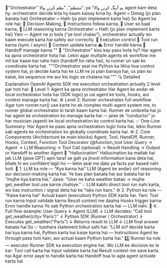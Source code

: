 🔹"Orchestrator" منتظم", "نظم کرنے والا", ya "ہم آہنگ کرنے والا
agent kam deta hy. orchestrator decide krta hy kaam kaisay krna hy.
Agent = Dimag (jo plan banata hai)
Orchestrator = Hath (jo plan implement karta hai)
So Agent ka role hai:
🧩 Decision Making, 📖 Instructions follow karna, 💬 User se baat karna, 🧠 LLM reasoning karna
Orchestrator = Hath (jo plan implement karta hai)
Yani — Agent ne jo bola (“ye tool chalao”), orchestrator actually wo kaam execute karta hai safely aur correctly.
🔄 Execution control
🧱 Tool run karna (sync / async)
🧩 Context update karna
⚠️ Error handle karna
🤝 Handoff manage karna
""
🔹 "Orchestrator" kiss kay pass hota hy?
Har agent ka apna orchestrator hota hai.
Lekin agar multiple agents ek workflow me mil kar kaam kar rahe hain (handoff ho raha hai),
to runner un sab ko coordinate karta hai.
"""Orchestrator asal me Python ka likha hua control system hai,
jo decide karta hai ke LLM ne jo plan banaya hai,
us plan ko kaise, kis sequence me aur kis logic se chalana hai."""
🔍 Detailed Explanation
OpenAI Agents SDK me execution orchestration actually 2 level par hoti hai:
🧠 Level 1: Agent ka apna orchestrator
Har Agent ke andar ek local orchestrator hota hai (SDK logic)
jo usi agent ke tools, hooks, aur context manage karta hai.
⚙️ Level 2: Runner orchestrates full workflow
Agar tum runner.run() use karte ho ek complex multi-agent system me,
to runner global orchestrator ki tarah kaam karta hai.
Runner ek umbrella hai jo har agent ke orchestration ko manage karta hai
— jaise ek “conductor” jo har musician (agent) ke local orchestration ko control karta hai.
✅ One-Line Summary:
Har Agent ke paas apna orchestration logic hota hai,
lekin Runner sab agents ke orchestration ko globally coordinate karta hai.
⚙️ 2. Core Components (Architecture ke main blocks)
Agent, Tool, HandOff, Runner, Hooks, Context, Function Tool Decorator (@function_tool
User Query → Agent → LLM Reasoning → Tool Call (optional) → 
Result Handling → Output or Handoff to another Agent
🔹 "Hallucination"
Hallucination ka matlab hai jab LLM (jaise GPT) apni taraf se galt ya jhooti information bana deta hai,
bhale hi wo confident lagti ho — lekin asal me data ya facts par based nahi hoti.
🧠 1. LLM ka role — “Kya karna hai”
LLM (Agent ke andar) sirf reasoning aur decision-making karta hai.
Ye bas plan banata hai aur batata hai ke “mujhe kya karna hai.”
Jaise:
“User ne kaha weather batao → mujhe get_weather tool use karna chahiye.”
💡 LLM kabhi direct tool run nahi karta,
wo bas instruction / signal deta hai ke “isko run karo.”
⚙️ 2. Python ka role — “Kaise karna hai”
Actual kaam (execution) Python SDK karta hai.
Yani:
Tool run karna
Input validate karna
Result context me daalna
Hooks trigger karna
Error handle karna
Ye sab Python orchestration karta hai — LLM nahi.
🔁 4. Full flow example:
User Query
   ↓
Agent (LLM)
   ↓
LLM decides: “Call tool get_weather(city='Paris')”
   ↓
Python SDK (Runner / Orchestrator)
   ↓
Executes get_weather("Paris")
   ↓
Returns result to LLM
   ↓
LLM final answer banata hai
So ✅ tumhara statement bilkul sahi hai:
“LLM sirf decide karta hai kya karna hai,
Python karta hai kaise karna hai —
Instructions Agent ke through pass hoti hain,
aur actual kaam Python karta hai.”
3️⃣ Runner ka role — executor
Runner SDK ka execution engine hai.
Wo LLM ke decision ko le kar:
Tool call karta hai
Input validate karta hai
Result context me save karta hai
Agar error aaye to handle karta hai
Handoff hua to agla agent activate karta hai





